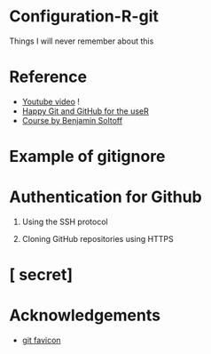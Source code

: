 # Configuration-R-git
Things I will never remember about this  
 
# Reference 

+ [Youtube video](https://www.youtube.com/watch?v=c14aqVC-Szo) ! 
+ [Happy Git and GitHub for the useR](https://happygitwithr.com/credential-caching.html#credential-caching)
+ [Course by Benjamin Soltoff](https://cfss.uchicago.edu/setup/git-configure/#cache-credentials-for-ssh)


# Example of gitignore

# Authentication for Github

1) Using the SSH protocol

2) Cloning GitHub repositories using HTTPS


# [ secret] 



# Acknowledgements 

+ [git favicon](https://icons8.com/icon/20906/git)
